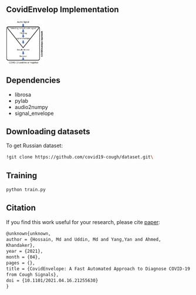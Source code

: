## CovidEnvelop Implementation

<img width="20%" src="pic/CovidEnvelop.jpg" />

## Dependencies
* librosa
* pylab
* audio2numpy
* signal_envelope

## Downloading datasets
To get Russian dataset:

```bash
!git clone https://github.com/covid19-cough/dataset.git\
```
## Training
```bash
python train.py
```

## Citation
If you find this work useful for your research, please cite [paper](https://www.medrxiv.org/content/10.1101/2021.04.16.21255630v1):
```
@unknown{unknown,
author = {Hossain, Md and Uddin, Md and Yang,Yan and Ahmed, Khandaker},
year = {2021},
month = {04},
pages = {},
title = {CovidEnvelope: A Fast Automated Approach to Diagnose COVID-19 from Cough Signals},
doi = {10.1101/2021.04.16.21255630}
}
```
